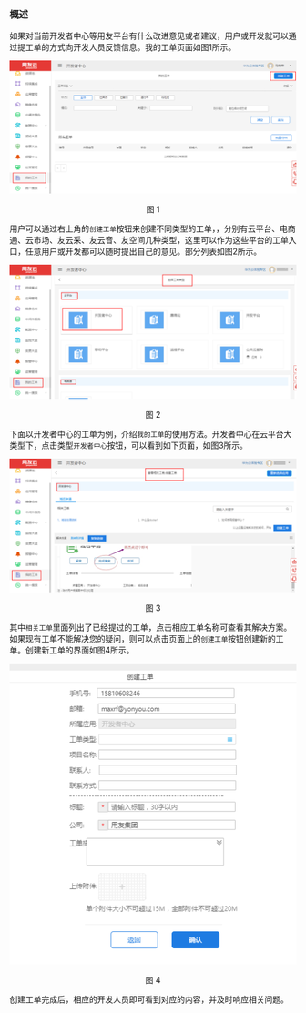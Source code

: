 ### 概述
如果对当前开发者中心等用友平台有什么改进意见或者建议，用户或开发就可以通过提工单的方式向开发人员反馈信息。我的工单页面如图1所示。

<div align="center">
<img src="images/order_1.png">
</div>

<p align="center"> 图 1</p>

用户可以通过右上角的``创建工单``按钮来创建不同类型的工单，，分别有云平台、电商通、云市场、友云采、友云音、友空间几种类型，这里可以作为这些平台的工单入口，任意用户或开发都可以随时提出自己的意见。部分列表如图2所示。

<div align="center">
<img src="images/order_2.png">
</div>
<p align="center"> 图 2</p>

下面以开发者中心的工单为例，介绍``我的工单``的使用方法。开发者中心在云平台大类型下，点击类型``开发者中心``按钮，可以看到如下页面，如图3所示。

<div align="center">
<img src="images/order_3.png">
</div>
<p align="center"> 图 3</p>

其中``相关工单``里面列出了已经提过的工单，点击相应工单名称可查看其解决方案。如果现有工单不能解决您的疑问，则可以点击页面上的``创建工单``按钮创建新的工单。创建新工单的界面如图4所示。

<div align="center">
<img src="images/order_4.png">
</div>
<p align="center"> 图 4</p>

创建工单完成后，相应的开发人员即可看到对应的内容，并及时响应相关问题。
